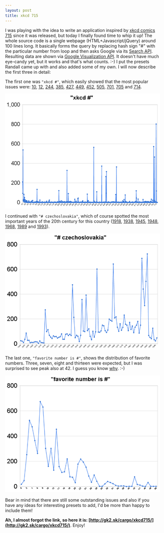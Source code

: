 ```yaml
---
layout: post
title: xkcd 715
---
```


I was playing with the idea to write an application inspired by [xkcd comics 715](http://xkcd.com/715/) since it was released, but today I finally found time to whip it up! The whole source code is a single webpage (HTML+Javascript/jQuery) around 100 lines long. It basically forms the query by replacing hash sign "#" with the particular number from loop and then asks Google via its [Search API](http://code.google.com/apis/ajaxsearch/documentation/). Resulting data are shown via [Google Visualization API](http://code.google.com/apis/visualization/interactive_charts.html). It doesn't have much eye-candy yet, but it works and that's what counts. :-) I put the presets Randall came up with and also added some of my own. I will now describe the first three in detail:

The first one was `"xkcd #"`, which easily showed that the most popular issues were: [10](http://xkcd.com/10/), [12](http://xkcd.com/12/), [244](http://xkcd.com/244/), [385](http://xkcd.com/385/), [427](http://xkcd.com/427/), [449](http://xkcd.com/449/), [452](http://xkcd.com/452/), [505](http://xkcd.com/505/), [701](http://xkcd.com/701/), [705](http://xkcd.com/705/) and [714](http://xkcd.com/714/).

![img](/assets/xkcd715-xkcd.png)

I continued with `"# czechoslovakia"`, which of course spotted the most important years of the 20th century for this country ([1918](http://en.wikipedia.org/wiki/History_of_Czechoslovakia_(1918–1938)), [1938](http://en.wikipedia.org/wiki/German_occupation_of_Czechoslovakia), [1945](http://en.wikipedia.org/wiki/History_of_Czechoslovakia_(1945–1948)), [1948](http://en.wikipedia.org/wiki/History_of_Czechoslovakia_(1948–1989)), [1968](http://en.wikipedia.org/wiki/Prague_Spring#Invasion), [1989](http://en.wikipedia.org/wiki/Velvet_Revolution) and [1993](http://en.wikipedia.org/wiki/Dissolution_of_Czechoslovakia)).

![img](/assets/xkcd715-czechoslovakia.png)

The last one, `"favorite number is #"`, shows the distribution of favorite numbers. Three, seven, eight and thirteen were expected, but I was surprised to see peak also at 42. I guess you know [why](http://en.wikipedia.org/wiki/Phrases_from_The_Hitchhiker's_Guide_to_the_Galaxy#Answer_to_the_Ultimate_Question_of_Life.2C_the_Universe.2C_and_Everything_.2842.29). :-)

![img](/assets/xkcd715-favorite.png)

Bear in mind that there are still some outstanding issues and also if you have any ideas for interesting presets to add, I'd be more than happy to include them!

**Ah, I almost forgot the link, so here it is: [http://gk2.sk/cargo/xkcd715/](http://gk2.sk/cargo/xkcd715/)**. Enjoy!
